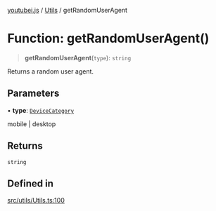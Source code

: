 [youtubei.js](../../../README.md) / [Utils](../README.md) / getRandomUserAgent

# Function: getRandomUserAgent()

> **getRandomUserAgent**(`type`): `string`

Returns a random user agent.

## Parameters

• **type**: [`DeviceCategory`](../type-aliases/DeviceCategory.md)

mobile | desktop

## Returns

`string`

## Defined in

[src/utils/Utils.ts:100](https://github.com/LuanRT/YouTube.js/blob/af92984523f90200a18314b94478a2697c9deab0/src/utils/Utils.ts#L100)
